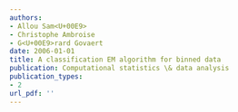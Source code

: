```yaml
---
authors: 
- Allou Sam<U+00E9>
- Christophe Ambroise
- G<U+00E9>rard Govaert
date: 2006-01-01
title: A classification EM algorithm for binned data
publication: Computational statistics \& data analysis
publication_types:
- 2
url_pdf: ''
---
```

